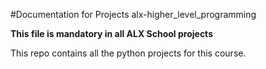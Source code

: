 #Documentation for Projects alx-higher_level_programming

**This file is mandatory in all ALX School projects**



This repo contains all the python projects for this course.
